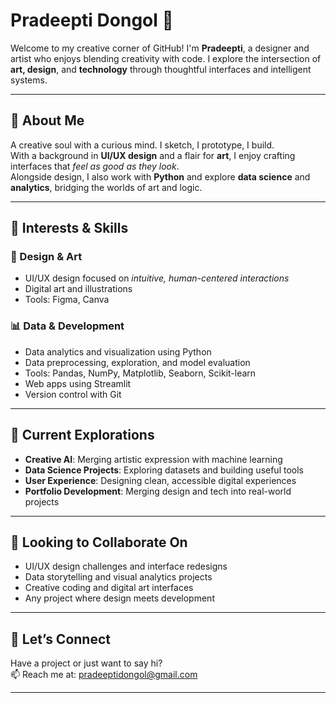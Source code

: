 # Pradeepti Dongol 👋

Welcome to my creative corner of GitHub! I'm **Pradeepti**, a designer and artist who enjoys blending creativity with code. I explore the intersection of **art, design**, and **technology** through thoughtful interfaces and intelligent systems.

---

## 🌸 About Me

A creative soul with a curious mind. I sketch, I prototype, I build.  
With a background in **UI/UX design** and a flair for **art**, I enjoy crafting interfaces that *feel as good as they look*.  
Alongside design, I also work with **Python** and explore **data science** and **analytics**, bridging the worlds of art and logic.

---

## 🧠 Interests & Skills

### 🎨 Design & Art
- UI/UX design focused on *intuitive, human-centered interactions*
- Digital art and illustrations
- Tools: Figma, Canva

### 📊 Data & Development
- Data analytics and visualization using Python
- Data preprocessing, exploration, and model evaluation
- Tools: Pandas, NumPy, Matplotlib, Seaborn, Scikit-learn
- Web apps using Streamlit
- Version control with Git

---

## 🌱 Current Explorations

- **Creative AI**: Merging artistic expression with machine learning
- **Data Science Projects**: Exploring datasets and building useful tools
- **User Experience**: Designing clean, accessible digital experiences
- **Portfolio Development**: Merging design and tech into real-world projects

---

## 🤝 Looking to Collaborate On

- UI/UX design challenges and interface redesigns  
- Data storytelling and visual analytics projects  
- Creative coding and digital art interfaces  
- Any project where design meets development

---

## 💌 Let’s Connect

Have a project or just want to say hi?  
📫 Reach me at: pradeeptidongol@gmail.com

---
